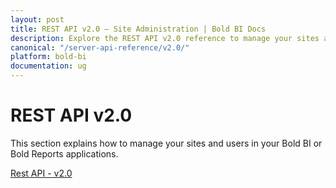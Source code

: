 ```yaml
---
layout: post
title: REST API v2.0 – Site Administration | Bold BI Docs
description: Explore the REST API v2.0 reference to manage your sites and users in your Bold BI or Bold Reports applications.
canonical: "/server-api-reference/v2.0/"
platform: bold-bi
documentation: ug
---
```


# REST API v2.0

This section explains how to manage your sites and users in your Bold BI or Bold Reports applications.

[Rest API - v2.0](/site-administration/api-reference/v2.0/api-reference/)